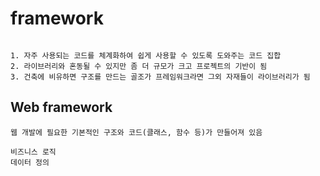 # framework

```

1. 자주 사용되는 코드를 체계화하여 쉽게 사용할 수 있도록 도와주는 코드 집합
2. 라이브러리와 혼동될 수 있지만 좀 더 규모가 크고 프로젝트의 기반이 됨
3. 건축에 비유하면 구조를 만드는 골조가 프레임워크라면 그외 자재들이 라이브러리가 됨

```

## Web framework

```
웹 개발에 필요한 기본적인 구조와 코드(클래스, 함수 등)가 만들어져 있음

비즈니스 로직
데이터 정의
```